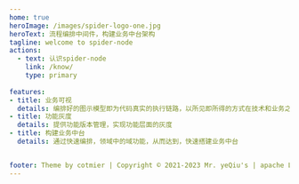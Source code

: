 ```yaml
---
home: true
heroImage: /images/spider-logo-one.jpg
heroText: 流程编排中间件，构建业务中台架构
tagline: welcome to spider-node
actions:
  - text: 认识spider-node
    link: /know/
    type: primary
    
features:
- title: 业务可视
  details: 编排好的图示模型即为代码真实的执行链路，以所见即所得的方式在技术和业务之间架起一道通用语言的桥梁,轻松搭建业务系统功能全流程。
- title: 功能灰度
  details: 提供功能版本管理，实现功能层面的灰度
- title: 构建业务中台
  details: 通过快速编排，领域中的域功能，从而达到，快速搭建业务中台


footer: Theme by cotmier | Copyright © 2021-2023 Mr. yeQiu's | apache License | 蜀ICP备18002019号-1
---
```

